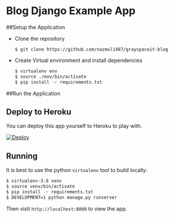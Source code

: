 # Blog Django Example App

##Setup the Application
- Clone the repository

  `$ git clone https://github.com/nazmul1487/grayspaceit-blog`

- Create Virtual environment and install dependencies
  ```sh
  $ virtualenv env
  $ source ./env/bin/activate
  $ pip install -r requirements.txt
  ```  

##Run the Application
   
## Deploy to Heroku

You can deploy this app yourself to Heroku to play with.

[![Deploy](https://www.herokucdn.com/deploy/button.png)](https://heroku.com/deploy)

## Running

It is best to use the python `virtualenv` tool to build locally:

```sh
$ virtualenv-3.8 venv
$ source venv/bin/activate
$ pip install -r requirements.txt
$ DEVELOPMENT=1 python manage.py runserver
```

Then visit `http://localhost:8000` to view the app.

